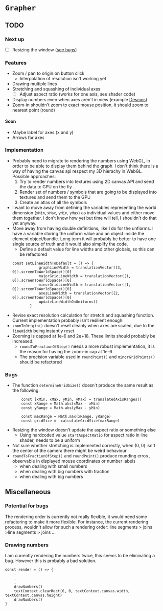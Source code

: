 # `Grapher`
## TODO 
### Next up
- [ ] Resizing the window ([see bugs](#bugs))
### Features
- Zoom / pan to origin on button click
    - Interpolation of resolution isn't working yet
- Drawing multiple lines
- Stretching and squashing of individual axes
    - [ ] Adjust aspect ratio (works for one axis, see shader code)
- Display numbers even when axes aren't in view (example [Desmos](https://www.desmos.com/calculator/hsocrbfms9))
- Zoom-in shouldn't zoom to exact mouse position, it should zoom to nearest point (round)
#### Soon
- Maybe label for axes (x and y)
- Arrows for axes



### Implementation 
- Probably need to migrate to rendering the numbers using WebGL, in order to be able to display them behind the graph. I don't think there is a way of having the canvas api respect my 3D hierachy in WebGL.
Possible approaches:
    1. Try to render numbers into textures using 2D canvas API and send the data to GPU on the fly
    2. Render set of numbers / symbols that are going to be displayed into textures and send them to the GPU 
    3. Create an atlas of all the symbols
- I want to move away from defining the variables representing the world dimension (`xMin`, `xMax`, `yMin`, `yMax`) as individual values and either move them together. I don't know how yet but time will tell, I shouldn't do that yet anyway.
- Move away from having double definitions, like I do for the unfiorms. I have a variable storing the uniform value and an object inside the element object/bundle. Long term it will probably be better to have one single source of truth and it would also simplify the code. 
    - Define a default value for line widths and other globals, so this can be refactored
    ```JS
    const setLineWidthToDefault = () => {
                graphLineWidth = translationVector([3, 0]).screenToWorldSpace()[0]
                majorGridLineWidth = translationVector([1, 0]).screenToWorldSpace()[0]
                minorGridLineWidth = translationVector([1, 0]).screenToWorldSpace()[0]
                axesLineWidth = translationVector([2, 0]).screenToWorldSpace()[0]
                updateLineWidthOnUniforms()
            }
    ```
- Revise exact resolution calculation for stretch and squashing function. Current implementation probably isn't resilient enough
- `zoomToOrigin()` doesn't reset cleanly when axes are scaled, due to the `lineWidth` being instantly reset
- Zooming is capped at 1e-6 and 2e+18. These limits should probably be increased.
    - `roundToFractionOfStep()` needs a more robust implementation, it is the reason for having the zoom-in cap at 1e-6 
    - The precision variable used in `roundPoint()` and `minorGridPoints()` should be refactored


### Bugs
- The function `determineGridSize()` doesn't produce the same result as the following:
    ```JS
        const [xMin, xMax, yMin, yMax] = translatedAxisRanges()
        const xRange = Math.abs(xMax - xMin)
        const yRange = Math.abs(yMax - yMin)

        const maxRange = Math.max(xRange, yRange)
        const gridSize =  calculateGridSize(maxRange)
    ```
- Resizing the window doesn't update the aspect ratio or something else
    - Using hardcoded value `startAspectRatio` for aspect ratio in line shader, needs to be a uniform 
- Not sure whether stretching is implemented correctly, when (0, 0) isn't the center of the camera there might be weird behaviour 
- `roundToFractionOfStep()` and `roundPoint()` produce rounding erros , observable in displayed mouse coordinates or number labels
    - when dealing with small numbers
    - when dealing with big numbers with fraction
    - when dealing with big numbers

## Miscellaneous 
### Potential for bugs
The rendering order is currently not really flexible, it would need some refactoring to make it more flexible. For instance, the current rendering process, wouldn't allow for such a rendering order: line segments > joins >line segments > joins ...

### Drawing numbers
I am currently rendering the numbers twice, this seems to be eliminating a bug. However this is probably a bad solution.
```JS
const render = () => {
    .
    .
    .
    drawNumbers()
    textContext.clearRect(0, 0, textContext.canvas.width, textContext.canvas.height)
    drawNumbers()
}
```
